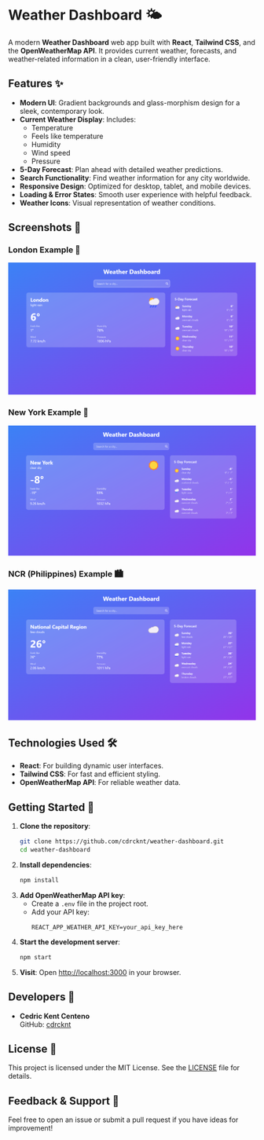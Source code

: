 # Weather Dashboard 🌤️

A modern **Weather Dashboard** web app built with **React**, **Tailwind CSS**, and the **OpenWeatherMap API**. It provides current weather, forecasts, and weather-related information in a clean, user-friendly interface.

## Features ✨

- **Modern UI**: Gradient backgrounds and glass-morphism design for a sleek, contemporary look.  
- **Current Weather Display**: Includes:
  - Temperature  
  - Feels like temperature  
  - Humidity  
  - Wind speed  
  - Pressure  
- **5-Day Forecast**: Plan ahead with detailed weather predictions.  
- **Search Functionality**: Find weather information for any city worldwide.  
- **Responsive Design**: Optimized for desktop, tablet, and mobile devices.  
- **Loading & Error States**: Smooth user experience with helpful feedback.  
- **Weather Icons**: Visual representation of weather conditions.  

## Screenshots 📸
### London Example 🌆
![London Weather](src/screenshots/london-ss.png)

### New York Example 🗽
![New York Weather](src/screenshots/newyork-ss.png)

### NCR (Philippines) Example 🏙️
![NCR Weather](src/screenshots/ncr-ss.png)

## Technologies Used 🛠️

- **React**: For building dynamic user interfaces.  
- **Tailwind CSS**: For fast and efficient styling.  
- **OpenWeatherMap API**: For reliable weather data.  

## Getting Started 🚀

1. **Clone the repository**:  
   ```bash
   git clone https://github.com/cdrcknt/weather-dashboard.git
   cd weather-dashboard
   ```
2. **Install dependencies**:  
   ```bash
   npm install
   ```
3. **Add OpenWeatherMap API key**:  
   - Create a `.env` file in the project root.  
   - Add your API key:  
     ```env
     REACT_APP_WEATHER_API_KEY=your_api_key_here
     ```
4. **Start the development server**:  
   ```bash
   npm start
   ```
5. **Visit**: Open [http://localhost:3000](http://localhost:3000) in your browser.



## Developers 🤝

- **Cedric Kent Centeno**  
  GitHub: [cdrcknt](https://github.com/cdrcknt)  

## License 📜

This project is licensed under the MIT License. See the [LICENSE](LICENSE) file for details.

## Feedback & Support 💬

Feel free to open an issue or submit a pull request if you have ideas for improvement!  
```
